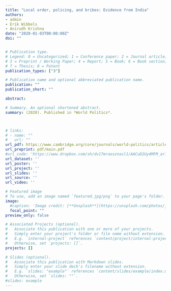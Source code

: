 ```yaml
---
title: "Local order, policing, and bribes: Evidence from India"
authors:
- admin
- Erik Wibbels
- Anirudh Krishna
date: "2020-01-03T00:00:00Z"
doi: ""


# Publication type.
# Legend: 0 = Uncategorized; 1 = Conference paper; 2 = Journal article;
# 3 = Preprint / Working Paper; 4 = Report; 5 = Book; 6 = Book section;
# 7 = Thesis; 8 = Patent
publication_types: ["3"]

# Publication name and optional abbreviated publication name.
publication: ""
publication_short: ""

abstract:

# Summary. An optional shortened abstract.
summary: (2020). Published in *World Politics*.



# links:
# - name: ""
#   url: ""
url_pdf: https://www.cambridge.org/core/journals/world-politics/article/local-order-policing-and-bribes/C3F585376CA05ED8F483AA6453BD4565
url_preprint: pdf/main.pdf
#url_code: 'https://www.dropbox.com/sh/dv17mraosznasl1/AACuD2Uy4MFM_ar1TTWAFjj9a?dl=0'
url_dataset: ''
url_poster: ''
url_project: ''
url_slides: ''
url_source: ''
url_video: ''

# Featured image
# To use, add an image named `featured.jpg/png` to your page's folder.
image:
  #caption: 'Image credit: [**Unsplash**](https://unsplash.com/photos/jdD8gXaTZsc)'
  focal_point: ""
preview_only: false

# Associated Projects (optional).
#   Associate this publication with one or more of your projects.
#   Simply enter your project's folder or file name without extension.
#   E.g. `internal-project` references `content/project/internal-project/index.md`.
#   Otherwise, set `projects: []`.
projects: []

# Slides (optional).
#   Associate this publication with Markdown slides.
#   Simply enter your slide deck's filename without extension.
#   E.g. `slides: "example"` references `content/slides/example/index.md`.
#   Otherwise, set `slides: ""`.
#slides: example
---
```


